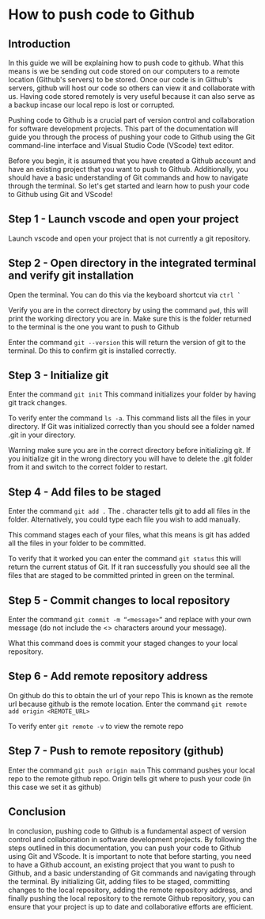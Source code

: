 # How to push code to Github

## Introduction
In this guide we will be explaining how to push code to github. What this means is we be sending out code stored on our computers to a remote location (Github's servers) to be stored. Once our code is in Github's servers, github will host our code so others can view it and collaborate with us. Having code stored remotely is very useful because it can also serve as a backup incase our local repo is lost or corrupted.

Pushing code to Github is a crucial part of version control and collaboration for software development projects. This part of the documentation will guide you through the process of pushing your code to Github using the Git command-line interface and Visual Studio Code (VScode) text editor.

Before you begin, it is assumed that you have created a Github account and have an existing project that you want to push to Github. Additionally, you should have a basic understanding of Git commands and how to navigate through the terminal.
So let's get started and learn how to push your code to Github using Git and VScode!

## Step 1 - Launch vscode and open your project

Launch vscode and open your project that is not currently a git repository.

## Step 2 - Open directory in the integrated terminal and verify git installation

Open the terminal. You can do this via the keyboard shortcut via ``` ctrl ` ```

Verify you are in the correct directory by using the command `pwd`, this will print the working directory you are in. Make sure this is the folder returned to the terminal is the one you want to push to Github

Enter the command `git --version` this will return the version of git to the terminal. Do this to confirm git is installed correctly.

## Step 3 - Initialize git

Enter the command `git init`
This command initializes your folder by having git track changes.

To verify enter the command `ls -a`. This command lists all the files in your directory. If Git was initialized correctly than you should see a folder named .git in your directory.

Warning make sure you are in the correct directory before initializing git. If you initialize git in the wrong directory you will have to delete the .git folder from it and switch to the correct folder to restart.

## Step 4 - Add files to be staged

Enter the command `git add .`
The . character tells git to add all files in the folder. Alternatively, you could type each file you wish to add manually.

This command stages each of your files, what this means is git has added all the files in your folder to be committed.

To verify that it worked you can enter the command `git status` this will return the current status of Git. If it ran successfully you should see all the files that are staged to be committed printed in green on the terminal.

## Step 5 - Commit changes to local repository

Enter the command `git commit -m “<message>”` and replace <message> with your own message (do not include the <> characters around your message).

What this command does is commit your staged changes to your local repository.

## Step 6 - Add remote repository address

On github do this to obtain the url of your repo
This is known as the remote url because github is the remote location.
Enter the command `git remote add origin <REMOTE_URL>`

To verify enter `git remote -v` to view the remote repo

## Step 7 - Push to remote repository (github)

Enter the command `git push origin main`
This command pushes your local repo to the remote github repo.
Origin tells git where to push your code (in this case we set it as github)

## Conclusion

In conclusion, pushing code to Github is a fundamental aspect of version control and collaboration in software development projects. By following the steps outlined in this documentation, you can push your code to Github using Git and VScode. It is important to note that before starting, you need to have a Github account, an existing project that you want to push to Github, and a basic understanding of Git commands and navigating through the terminal. By initializing Git, adding files to be staged, committing changes to the local repository, adding the remote repository address, and finally pushing the local repository to the remote Github repository, you can ensure that your project is up to date and collaborative efforts are efficient.
